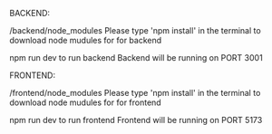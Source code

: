 BACKEND:

/backend/node_modules
Please type 'npm install' in the terminal to download node mudules for for backend

npm run dev to run backend
Backend will be running on PORT 3001


FRONTEND:

/frontend/node_modules
Please type 'npm install' in the terminal to download node mudules for for frontend

npm run dev to run frontend
Frontend will be running on PORT 5173